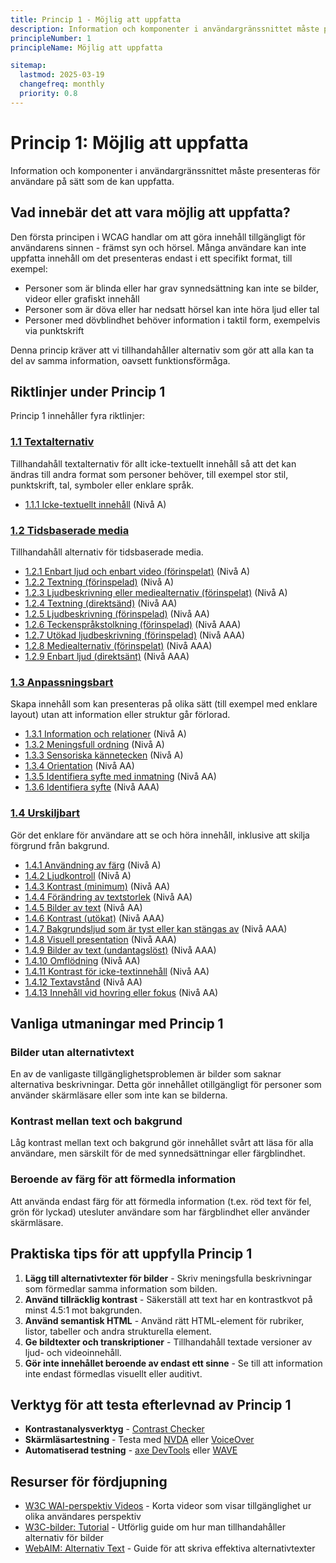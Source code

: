 ```yaml
---
title: Princip 1 - Möjlig att uppfatta
description: Information och komponenter i användargränssnittet måste presenteras för användare på sätt som de kan uppfatta.
principleNumber: 1
principleName: Möjlig att uppfatta

sitemap:
  lastmod: 2025-03-19
  changefreq: monthly
  priority: 0.8
---
```


# Princip 1: Möjlig att uppfatta

Information och komponenter i användargränssnittet måste presenteras för användare på sätt som de kan uppfatta.

## Vad innebär det att vara möjlig att uppfatta?

Den första principen i WCAG handlar om att göra innehåll tillgängligt för användarens sinnen - främst syn och hörsel. Många användare kan inte uppfatta innehåll om det presenteras endast i ett specifikt format, till exempel:

- Personer som är blinda eller har grav synnedsättning kan inte se bilder, videor eller grafiskt innehåll
- Personer som är döva eller har nedsatt hörsel kan inte höra ljud eller tal
- Personer med dövblindhet behöver information i taktil form, exempelvis via punktskrift

Denna princip kräver att vi tillhandahåller alternativ som gör att alla kan ta del av samma information, oavsett funktionsförmåga.

## Riktlinjer under Princip 1

Princip 1 innehåller fyra riktlinjer:

### [1.1 Textalternativ](/wcag/1/1)

Tillhandahåll textalternativ för allt icke-textuellt innehåll så att det kan ändras till andra format som personer behöver, till exempel stor stil, punktskrift, tal, symboler eller enklare språk.

- [1.1.1 Icke-textuellt innehåll](/wcag/1/1/1/icke-textuellt-innehall) (Nivå A)

### [1.2 Tidsbaserade media](/wcag/1/2)

Tillhandahåll alternativ för tidsbaserade media.

- [1.2.1 Enbart ljud och enbart video (förinspelat)](/wcag/1/2/1/enbart-ljud-och-video) (Nivå A)
- [1.2.2 Textning (förinspelad)](/wcag/1/2/2/textning-forinspelad) (Nivå A)
- [1.2.3 Ljudbeskrivning eller mediealternativ (förinspelat)](/wcag/1/2/3/ljudbeskrivning-eller-mediealternativ) (Nivå A)
- [1.2.4 Textning (direktsänd)](/wcag/1/2/4/textning-direktsand) (Nivå AA)
- [1.2.5 Ljudbeskrivning (förinspelad)](/wcag/1/2/5/ljudbeskrivning) (Nivå AA)
- [1.2.6 Teckenspråkstolkning (förinspelad)](/wcag/1/2/6/teckensprakstolkning) (Nivå AAA)
- [1.2.7 Utökad ljudbeskrivning (förinspelad)](/wcag/1/2/7/utokad-ljudbeskrivning) (Nivå AAA)
- [1.2.8 Mediealternativ (förinspelat)](/wcag/1/2/8/mediealternativ) (Nivå AAA)
- [1.2.9 Enbart ljud (direktsänt)](/wcag/1/2/9/enbart-ljud-direktsant) (Nivå AAA)

### [1.3 Anpassningsbart](/wcag/1/3)

Skapa innehåll som kan presenteras på olika sätt (till exempel med enklare layout) utan att information eller struktur går förlorad.

- [1.3.1 Information och relationer](/wcag/1/3/1/information-och-relationer) (Nivå A)
- [1.3.2 Meningsfull ordning](/wcag/1/3/2/meningsfull-ordning) (Nivå A)
- [1.3.3 Sensoriska kännetecken](/wcag/1/3/3/sensoriska-kannetecken) (Nivå A)
- [1.3.4 Orientation](/wcag/1/3/4/orientation) (Nivå AA)
- [1.3.5 Identifiera syfte med inmatning](/wcag/1/3/5/identifiera-syfte-med-inmatning) (Nivå AA)
- [1.3.6 Identifiera syfte](/wcag/1/3/6/identifiera-syfte) (Nivå AAA)

### [1.4 Urskiljbart](/wcag/1/4)

Gör det enklare för användare att se och höra innehåll, inklusive att skilja förgrund från bakgrund.

- [1.4.1 Användning av färg](/wcag/1/4/1/anvandning-av-farg) (Nivå A)
- [1.4.2 Ljudkontroll](/wcag/1/4/2/ljudkontroll) (Nivå A)
- [1.4.3 Kontrast (minimum)](/wcag/1/4/3/kontrast-minimum) (Nivå AA)
- [1.4.4 Förändring av textstorlek](/wcag/1/4/4/forandring-av-textstorlek) (Nivå AA)
- [1.4.5 Bilder av text](/wcag/1/4/5/bilder-av-text) (Nivå AA)
- [1.4.6 Kontrast (utökat)](/wcag/1/4/6/kontrast-utokat) (Nivå AAA)
- [1.4.7 Bakgrundsljud som är tyst eller kan stängas av](/wcag/1/4/7/bakgrundsljud) (Nivå AAA)
- [1.4.8 Visuell presentation](/wcag/1/4/8/visuell-presentation) (Nivå AAA)
- [1.4.9 Bilder av text (undantagslöst)](/wcag/1/4/9/bilder-av-text-undantagslost) (Nivå AAA)
- [1.4.10 Omflödning](/wcag/1/4/10/omflodning) (Nivå AA)
- [1.4.11 Kontrast för icke-textinnehåll](/wcag/1/4/11/kontrast-icke-textinnehall) (Nivå AA)
- [1.4.12 Textavstånd](/wcag/1/4/12/textavstand) (Nivå AA)
- [1.4.13 Innehåll vid hovring eller fokus](/wcag/1/4/13/innehall-vid-hovring-eller-fokus) (Nivå AA)

## Vanliga utmaningar med Princip 1

### Bilder utan alternativtext

En av de vanligaste tillgänglighetsproblemen är bilder som saknar alternativa beskrivningar. Detta gör innehållet otillgängligt för personer som använder skärmläsare eller som inte kan se bilderna.

### Kontrast mellan text och bakgrund

Låg kontrast mellan text och bakgrund gör innehållet svårt att läsa för alla användare, men särskilt för de med synnedsättningar eller färgblindhet.

### Beroende av färg för att förmedla information

Att använda endast färg för att förmedla information (t.ex. röd text för fel, grön för lyckad) utesluter användare som har färgblindhet eller använder skärmläsare.

## Praktiska tips för att uppfylla Princip 1

1. **Lägg till alternativtexter för bilder** - Skriv meningsfulla beskrivningar som förmedlar samma information som bilden.
2. **Använd tillräcklig kontrast** - Säkerställ att text har en kontrastkvot på minst 4.5:1 mot bakgrunden.
3. **Använd semantisk HTML** - Använd rätt HTML-element för rubriker, listor, tabeller och andra strukturella element.
4. **Ge bildtexter och transkriptioner** - Tillhandahåll textade versioner av ljud- och videoinnehåll.
5. **Gör inte innehållet beroende av endast ett sinne** - Se till att information inte endast förmedlas visuellt eller auditivt.

## Verktyg för att testa efterlevnad av Princip 1

- **Kontrastanalysverktyg** - [Contrast Checker](https://webaim.org/resources/contrastchecker/)
- **Skärmläsartestning** - Testa med [NVDA](/skärmläsare/nvda) eller [VoiceOver](/skärmläsare/voiceover)
- **Automatiserad testning** - [axe DevTools](https://www.deque.com/axe/) eller [WAVE](https://wave.webaim.org/)

## Resurser för fördjupning

- [W3C WAI-perspektiv Videos](https://www.w3.org/WAI/perspective-videos/) - Korta videor som visar tillgänglighet ur olika användares perspektiv
- [W3C-bilder: Tutorial](https://www.w3.org/WAI/tutorials/images/) - Utförlig guide om hur man tillhandahåller alternativ för bilder
- [WebAIM: Alternativ Text](https://webaim.org/techniques/alttext/) - Guide för att skriva effektiva alternativtexter
